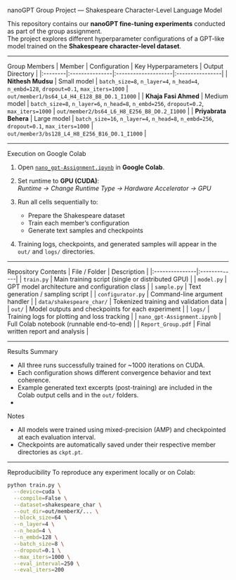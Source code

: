 nanoGPT Group Project — Shakespeare Character-Level Language Model

This repository contains our **nanoGPT fine-tuning experiments** conducted as part of the group assignment.  
The project explores different hyperparameter configurations of a GPT-like model trained on the **Shakespeare character-level dataset**.

---

 Group Members
| Member | Configuration | Key Hyperparameters | Output Directory |
|:--------|:---------------|:--------------------|:----------------|
| **Nithesh Mudsu** | Small model | `batch_size=8`, `n_layer=4`, `n_head=4`, `n_embd=128`, `dropout=0.1`, `max_iters=1000` | `out/member1/bs64_L4_H4_E128_B8_D0.1_I1000` |
| **Khaja Fasi Ahmed** | Medium model | `batch_size=8`, `n_layer=6`, `n_head=8`, `n_embd=256`, `dropout=0.2`, `max_iters=1000` | `out/member2/bs64_L6_H8_E256_B8_D0.2_I1000` |
| **Priyabrata Behera** | Large model | `batch_size=16`, `n_layer=4`, `n_head=8`, `n_embd=256`, `dropout=0.1`, `max_iters=1000` | `out/member3/bs128_L4_H8_E256_B16_D0.1_I1000` |

---

Execution on Google Colab

1. Open [`nano_gpt-Assignment.ipynb`](./nano_gpt-Assignment.ipynb) in **Google Colab**.  
2. Set runtime to **GPU (CUDA)**:  
   *Runtime → Change Runtime Type → Hardware Accelerator → GPU*  
3. Run all cells sequentially to:
   - Prepare the Shakespeare dataset
   - Train each member’s configuration
   - Generate text samples and checkpoints

4. Training logs, checkpoints, and generated samples will appear in the `out/` and `logs/` directories.

---

Repository Contents
| File / Folder | Description |
|:---------------|:-------------|
| `train.py` | Main training script (single or distributed GPU) |
| `model.py` | GPT model architecture and configuration class |
| `sample.py` | Text generation / sampling script |
| `configurator.py` | Command-line argument handler |
| `data/shakespeare_char/` | Tokenized training and validation data |
| `out/` | Model outputs and checkpoints for each experiment |
| `logs/` | Training logs for plotting and loss tracking |
| `nano_gpt-Assignment.ipynb` | Full Colab notebook (runnable end-to-end) |
| `Report_Group.pdf` | Final written report and analysis |

---

Results Summary
- All three runs successfully trained for ~1000 iterations on CUDA.  
- Each configuration shows different convergence behavior and text coherence.  
- Example generated text excerpts (post-training) are included in the Colab output cells and in the `out/` folders.
- 
Notes
- All models were trained using mixed-precision (AMP) and checkpointed at each evaluation interval.
- Checkpoints are automatically saved under their respective member directories as `ckpt.pt`.

---

Reproducibility
To reproduce any experiment locally or on Colab:
```bash
python train.py \
  --device=cuda \
  --compile=False \
  --dataset=shakespeare_char \
  --out_dir=out/memberX/... \
  --block_size=64 \
  --n_layer=4 \
  --n_head=4 \
  --n_embd=128 \
  --batch_size=8 \
  --dropout=0.1 \
  --max_iters=1000 \
  --eval_interval=250 \
  --eval_iters=200
